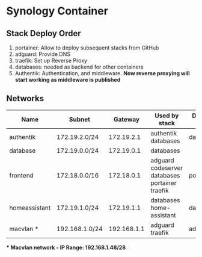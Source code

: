 # Synology Container

## Stack Deploy Order

1. portainer: Allow to deploy subsequent stacks from GitHub
2. adguard: Provide DNS
3. traefik: Set up Reverse Proxy
4. databases: needed as backend for other containers
5. Authentik: Authentication, and middleware.
**Now reverse proxying will start working as middleware is published**

## Networks
|Name|Subnet|Gateway|Used by stack|Defined in|
|-|-|-|-|-|
|authentik|172.19.2.0/24|172.19.2.1|authentik</br>databases|databases|
|database|172.19.0.0/24|172.19.0.1|databases|
|frontend|172.18.0.0/16|172.18.0.1|adguard</br>codeserver</br>databases</br>portainer</br>traefik|portainer|
|homeassistant|172.19.1.0/24|172.19.1.1|databases</br>home-assistant|databases|
|macvlan *|192.168.1.0/24|192.168.1.1|adguard</br>traefik|adguard|

**\* Macvlan network - IP Range: 192.168.1.48/28**
